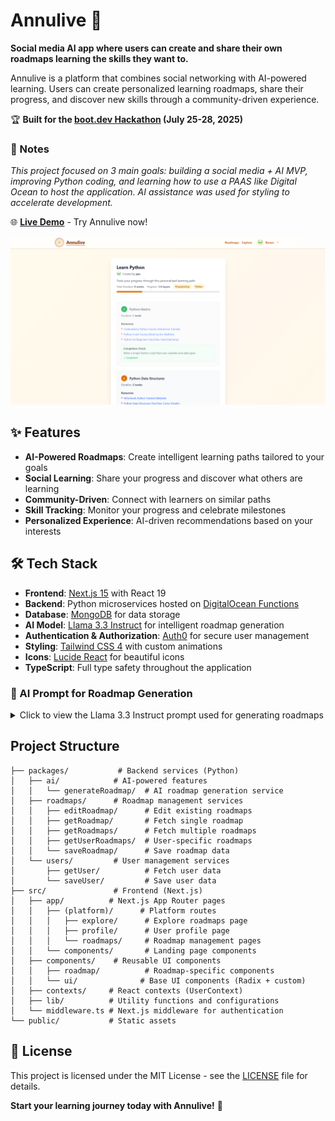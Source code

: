 # Annulive 🌳

**Social media AI app where users can create and share their own roadmaps learning the skills they want to.**

Annulive is a platform that combines social networking with AI-powered learning. Users can create personalized learning roadmaps, share their progress, and discover new skills through a community-driven experience.

🏆 **Built for the [boot.dev Hackathon](https://boot.dev) (July 25-28, 2025)**

### 📝 Notes

_This project focused on 3 main goals: building a social media + AI MVP, improving Python coding, and learning how to use a PAAS like Digital Ocean to host the application. AI assistance was used for styling to accelerate development._

🌐 **[Live Demo](https://annu.live)** - Try Annulive now!

![Annulive Preview](public/annulive-preview.png)

## ✨ Features

- **AI-Powered Roadmaps**: Create intelligent learning paths tailored to your goals
- **Social Learning**: Share your progress and discover what others are learning
- **Community-Driven**: Connect with learners on similar paths
- **Skill Tracking**: Monitor your progress and celebrate milestones
- **Personalized Experience**: AI-driven recommendations based on your interests

## 🛠️ Tech Stack

- **Frontend**: [Next.js 15](https://nextjs.org) with React 19
- **Backend**: Python microservices hosted on [DigitalOcean Functions](https://www.digitalocean.com/products/functions)
- **Database**: [MongoDB](https://www.mongodb.com/) for data storage
- **AI Model**: [Llama 3.3 Instruct](https://llama.meta.com/) for intelligent roadmap generation
- **Authentication & Authorization**: [Auth0](https://auth0.com/) for secure user management
- **Styling**: [Tailwind CSS 4](https://tailwindcss.com) with custom animations
- **Icons**: [Lucide React](https://lucide.dev/) for beautiful icons
- **TypeScript**: Full type safety throughout the application

### 🤖 AI Prompt for Roadmap Generation

<details>
<summary>Click to view the Llama 3.3 Instruct prompt used for generating roadmaps</summary>

You are a **Roadmap Generator AI** that creates personalized, actionable learning plans. Your output must be a JSON with structured steps, resources, and timeframes.

### Input Format (User JSON):

{
"skill": "Skill to learn (required, e.g., 'React')",
"timeframe?": "Optional: Total duration (e.g., '3 months'). Default: AI estimates.",
"resourceTypes?": "Optional: Preferred resources (e.g., ['Videos', 'Books']). Default: All types."
}

### Output Format (Strictly JSON):

{
"title": "Overall Goal",
"steps": [
{
"title": "Concise goal (e.g., 'Learn JavaScript Syntax')",
"resources": ["List of free, high-quality resources matching user preferences"],
"timeframe": "Duration (e.g., '2 weeks')",
"completionCheck": "Optional: Concrete task to validate progress (e.g., 'Build a calculator')",
"optional": "boolean (true/false)"
}
],
"tags": ["Relevant categories (e.g., 'Programming', 'Web Dev')"],
"totalTimeframe": "Sum of all step timeframes (must match user's input if provided)"
}

### Rules:

1. **Time Management**:
   - If user provides a timeframe, the sum of all `steps.timeframe` must equal it (e.g., "3 months" → 12 weeks total).
   - Default steps to: "1 week" (basics), "2-3 weeks" (intermediate), "1 month+" (advanced).
2. **Resources**:
   - Prioritize **free** and **recent** (<3 years old) resources.
   - Include at least 1 resource per step matching the user’s `resourceTypes`.
3. **Difficulty**:
   - If `difficulty` is provided, adjust steps (e.g., skip basics for "advanced").
   - Add prerequisites if needed (e.g., "HTML/CSS" before "React").
4. **Error Handling**:
   - If input is invalid, return: `{"error": "Description"}`.
5. **Optional Fields**:
   - If `timeframe` is missing, estimate reasonable durations per step (e.g., "1 week" for basics).
   - If `resourceTypes` is missing, include all types (Books, Videos, Blogs, etc.).
   - Only `skill` is mandatory. If missing, return: `{"error": "Field 'skill' is required"}`.

**Strict Instructions**:

- Respond ONLY in the specified JSON format.
- Do not add explanations, disclaimers, or extra text.
- If the input is invalid, return `{"error": "Description"}` and nothing else.
- Never deviate from the output structure.

### Example Input:

{
"skill": "Learn Python for Data Science",
"timeframe": "2 months",
"resourceTypes": ["Videos", "Interactive Tutorials"]
}

### Example Output:

{
"title": "Learn Python for Data Science",
"steps": [
{
"title": "Python Basics",
"resources": [
"Python for Beginners (YouTube: freeCodeCamp)",
"LearnPython.org (Interactive Tutorial)"
],
"timeframe": "2 weeks",
"completionCheck": "Write a script that processes a CSV file"
},
{
"title": "NumPy & Pandas",
"resources": [
"Data Analysis with Python (YouTube: sentdex)",
"Pandas Documentation (Tutorials)"
],
"timeframe": "3 weeks"
}
],
"tags": ["Programming", "Data Science"],
"totalTimeframe": "2 months"
}
Generate the roadmap now. Respond only in valid JSON.

</details>

## Project Structure

```
├── packages/           # Backend services (Python)
│   ├── ai/            # AI-powered features
│   │   └── generateRoadmap/  # AI roadmap generation service
│   ├── roadmaps/      # Roadmap management services
│   │   ├── editRoadmap/      # Edit existing roadmaps
│   │   ├── getRoadmap/       # Fetch single roadmap
│   │   ├── getRoadmaps/      # Fetch multiple roadmaps
│   │   ├── getUserRoadmaps/  # User-specific roadmaps
│   │   └── saveRoadmap/      # Save roadmap data
│   └── users/         # User management services
│       ├── getUser/          # Fetch user data
│       └── saveUser/         # Save user data
├── src/               # Frontend (Next.js)
│   ├── app/          # Next.js App Router pages
│   │   ├── (platform)/      # Platform routes
│   │   │   ├── explore/      # Explore roadmaps page
│   │   │   ├── profile/      # User profile page
│   │   │   └── roadmaps/     # Roadmap management pages
│   │   └── components/       # Landing page components
│   ├── components/    # Reusable UI components
│   │   ├── roadmap/          # Roadmap-specific components
│   │   └── ui/              # Base UI components (Radix + custom)
│   ├── contexts/     # React contexts (UserContext)
│   ├── lib/          # Utility functions and configurations
│   └── middleware.ts # Next.js middleware for authentication
└── public/           # Static assets
```

## 📄 License

This project is licensed under the MIT License - see the [LICENSE](LICENSE) file for details.

**Start your learning journey today with Annulive!** 🎯
